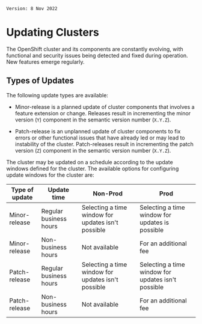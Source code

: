 `Version: 8 Nov 2022`

# Updating Clusters

The OpenShift cluster and its components are constantly evolving, with functional and security issues being detected and fixed during operation. New features emerge regularly.

## Types of Updates

The following update types are available:

* Minor-release is a planned update of cluster components that involves a feature extension or change. Releases result in incrementing the minor version (`Y`) component in the semantic version number (`X.Y.Z`).

* Patch-release is an unplanned update of cluster components to fix errors or other functional issues that have already led or may lead to instability of the cluster. Patch-releases result in incrementing the patch version (`Z`) component in the semantic version number (`X.Y.Z`).

The cluster may be updated on a schedule according to the update windows defined for the cluster. The available options for configuring update windows for the cluster are:

Type of update | Update time | Non-Prod | Prod
--- | --- | --- | ---
Minor-release | Regular business hours | Selecting a time window for updates isn't possible | Selecting a time window for updates is possible
Minor-release | Non-business hours | Not available | For an additional fee
Patch-release | Regular business hours | Selecting a time window for updates isn't possible | Selecting a time window for updates isn't possible
Patch-release | Non-business hours | Not available | For an additional fee

